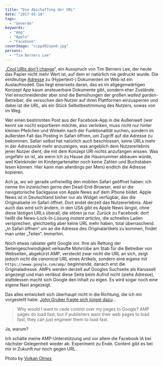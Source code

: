 ```yaml
---
title: "Die Abschaffung der URL"
date: "2017-01-18"
tags:
  - "Generde"
keywords:
  - "Amp"
  - "Apple"
  - "Facebook"
coverImage: "ccppd02spe0.jpg"
persons:
  - "Tim Berners Lee"
---
```


„[Cool URIs don't change](https://www.w3.org/Provider/Style/URI)“, ein Ausspruch von Tim Berners Lee, der heute das Papier nicht mehr Wert ist, auf dem er natürlich nie gedruckt wurde. Die eindeutige [Adresse](http://t3n.de/news/url-uri-unterschiede-516483/) zu (Hypertext-) Dokumenten im Web ist ein Auslaufmodell. Das liegt einerseits daran, das es im allgegenwärtigen Konzept App kaum ansteuerbare Dokumente gibt, sondern eher Zustände. Viel einschneidender aber sind die Bemühungen der großen _walled garden_\-Betreiber, die versuchen den Nutzer auf ihren Plattformen einzusperren und dabei ist die URL, als ein Stück Selbstbestimmung des Nutzers, sowas von im Weg.

Wer einen bestimmten Post aus der Facebook-App in die Außenwelt (wer kennt sie noch) exportieren möchte, also verlinken, muss nicht nur hinter kleinen Pfeilchen und Winkeln nach der Funktionalität suchen, sondern im äußersten Fall das Posting in Safari öffnen, um Zugriff auf die Adresse zu bekommen. Safari selbst hat natürlich auch beschlossen, keine URLs mehr in der _Adresszeile_ mehr anzuzeigen, was angeblich dem Nutzererlebnis jener Nutzer dient, die mit dem Konzept URI nichts anzufangen wissen. Was ungefähr so ist, als wenn ich zu Hause die Hausnummer abbauen würde, weil Kleinkinder im Kindergartenalter noch keine Zahlen und Buchstaben lesen können. Hier kann man allerdings per Menü endlich die Adresse kopieren.

Ach ja, wo wir gerade unfreiwillig den mobilen Safari geöffnet haben: ich nenne ihn inzwischen gerne den Dead-End-Browser, weil er die navigatorische Sackgasse von Apple News auf dem iPhone bildet. Apple News ist in Deutschland bisher nur als Widget verfügbar, das die Originalseite im Safari öffnet. Dort endet derzeit das Nutzererlebnis. Aber auch das wird sich ändern, in den USA gibt es Apple News längst, ohne diese lästigen URLs überall, die stören ja nur. Zurück zu Facebook: dort heißt die News-Lock-In-Lösung _instant articles_, die schnelles Laden versprechen, gleichzeitig aber keine URL mehr haben, total überraschend. „In Safari öffnen“ um an die Adresse des Originalartikels zu kommen, findet man unter „Teilen“. Immerhin.

Noch etwas rabiater geht Google vor. Ihre als Rettung der Seitengeschwindigkeit verkaufte Mohrrübe am Stab für die Betreiber von Webseiten, abgekürzt AMP, versteckt zwar nicht die URL an sich, zeigt jedoch nicht die _canonical_ URL eines Artikels, sondern eine eigene mit `https://wwww.google.com/amp/` beginnende, danach erst die Originaladresse. AMPs werden derzeit auf Googles Suchseite als Karussell angezeigt und man verlässt diese Seite beim Aufruf nicht (siehe Adresse), stattdessen macht sich Google den Inhalt zu eigen. Es wird sogar noch eine eigene Navi angezeigt.

Das alles entwickelt sich überhaupt nicht in die Richtung, die ich mir vorgestellt habe. [John Gruber fragte sich jüngst dazu](http://daringfireball.net/linked/2017/01/17/schreiber-amp)…

> Why would I want to cede control over my pages to Google? AMP pages do load fast, but if publishers want their web pages to load fast, they can just engineer them to load fast.

Ja, warum?

Ich schalte meine AMP-Unterstützung und vor allem die Facebook IA bei nächster Gelegenheit wieder ab. Experiment zu Ende. Content gibt es bei mir in Zukunft nur noch gegen URL.

Photo by [Volkan Olmez](https://unsplash.com/@volkanolmez)

